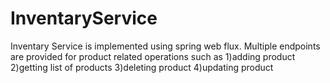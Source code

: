# InventaryService

Inventary Service is implemented using spring web flux.
Multiple endpoints are provided for product related operations such as 
1)adding product 
2)getting list of products
3)deleting product
4)updating product 
   
